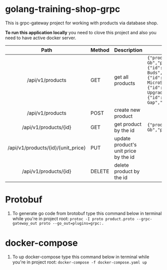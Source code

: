 # golang-training-shop-grpc

This is grpc-gateway project for working with products via database shop.

**To run this application locally** you need to clove this project and also you need to have active docker server.



|             Path            | Method | Description                           | Body example                                                                                                                                                                                                                     |
|:---------------------------:|--------|---------------------------------------|----------------------------------------------------------------------------------------------------------------------------------------------------------------------------------------------------------------------------------|
| /api/v1/products                   | GET    | get all products                      |```{"product":[{"id":"1","name":"Kingston DDR4-1600 8 Gb","productCategoryId":"3","quantity":"15","unitPrice":"$67.00"},{"id":"2","name":"Samsung Galaxy Buds","productCategoryId":"1","quantity":"8","unitPrice":"$120.00"},{"id":"3","name":"Samsung Electronics EVO Select 256GB MicroSDXC","productCategoryId":"1","quantity":"26","unitPrice":"$30.00"},{"id":"4","name":"Windows 10 Pro Upgrade","productCategoryId":"5","quantity":"40","unitPrice":"$100.00"},{"id":"5","name":"Kraus KAG-2MB Dishwasher Air Gap","productCategoryId":"2","quantity":"31","unitPrice":"$25.00"}]}```|
| /api/v1/products                   | POST   | create new product                    |                                                                                                                                                                                                                                  |
| /api/v1/products/{id}              | GET    | get product by the id                 | ```{"product":{"id":"1","name":"Kingston DDR4-1600 8 Gb","productCategoryId":"3","quantity":"15","unitPrice":"$67.00"}}```                                                                                                                                  |
| /api/v1/products/{id}/{unit_price} | PUT    | update product's unit price by the id |                                                                                                                                                                                                                                  |
| /api/v1/products/{id}              | DELETE | delete product by the id              |                                                                                                                                                                                                                                  |

# Protobuf

1. To generate go code from brotobuf type this command below  in terminal while you're in project root:
`protoc -I proto product.proto --grpc-gateway_out proto --go_out=plugins=grpc:.`

# docker-compose

1. To up docker-compose type this  command below in terminal while you're in project root:
`docker-compose -f docker-compose.yaml up`
